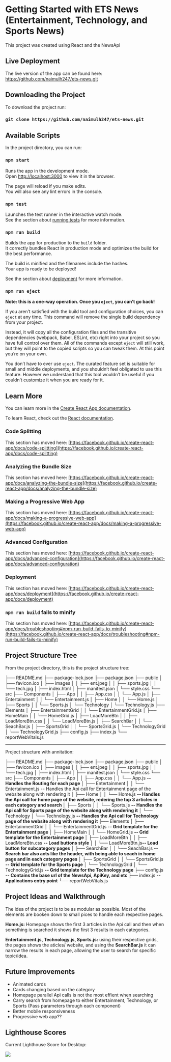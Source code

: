 # Getting Started with ETS News (Entertainment, Technology, and Sports News)

This project was created using React and the NewsApi

## Live Deployment

The live version of the app can be found here: https://github.com/naimulh247/ets-news.git

## Downloading the Project

To download the project run:

### `git clone https://github.com/naimulh247/ets-news.git`


## Available Scripts

In the project directory, you can run:

### `npm start`

Runs the app in the development mode.\
Open [http://localhost:3000](http://localhost:3000) to view it in the browser.

The page will reload if you make edits.\
You will also see any lint errors in the console.

### `npm test`

Launches the test runner in the interactive watch mode.\
See the section about [running tests](https://facebook.github.io/create-react-app/docs/running-tests) for more information.

### `npm run build`

Builds the app for production to the `build` folder.\
It correctly bundles React in production mode and optimizes the build for the best performance.

The build is minified and the filenames include the hashes.\
Your app is ready to be deployed!

See the section about [deployment](https://facebook.github.io/create-react-app/docs/deployment) for more information.

### `npm run eject`

**Note: this is a one-way operation. Once you `eject`, you can’t go back!**

If you aren’t satisfied with the build tool and configuration choices, you can `eject` at any time. This command will remove the single build dependency from your project.

Instead, it will copy all the configuration files and the transitive dependencies (webpack, Babel, ESLint, etc) right into your project so you have full control over them. All of the commands except `eject` will still work, but they will point to the copied scripts so you can tweak them. At this point you’re on your own.

You don’t have to ever use `eject`. The curated feature set is suitable for small and middle deployments, and you shouldn’t feel obligated to use this feature. However we understand that this tool wouldn’t be useful if you couldn’t customize it when you are ready for it.

## Learn More

You can learn more in the [Create React App documentation](https://facebook.github.io/create-react-app/docs/getting-started).

To learn React, check out the [React documentation](https://reactjs.org/).

### Code Splitting

This section has moved here: [https://facebook.github.io/create-react-app/docs/code-splitting](https://facebook.github.io/create-react-app/docs/code-splitting)

### Analyzing the Bundle Size

This section has moved here: [https://facebook.github.io/create-react-app/docs/analyzing-the-bundle-size](https://facebook.github.io/create-react-app/docs/analyzing-the-bundle-size)

### Making a Progressive Web App

This section has moved here: [https://facebook.github.io/create-react-app/docs/making-a-progressive-web-app](https://facebook.github.io/create-react-app/docs/making-a-progressive-web-app)

### Advanced Configuration

This section has moved here: [https://facebook.github.io/create-react-app/docs/advanced-configuration](https://facebook.github.io/create-react-app/docs/advanced-configuration)

### Deployment

This section has moved here: [https://facebook.github.io/create-react-app/docs/deployment](https://facebook.github.io/create-react-app/docs/deployment)

### `npm run build` fails to minify

This section has moved here: [https://facebook.github.io/create-react-app/docs/troubleshooting#npm-run-build-fails-to-minify](https://facebook.github.io/create-react-app/docs/troubleshooting#npm-run-build-fails-to-minify)


## Project Structure Tree

From the project directory, this is the project structure tree:

├── README.md
├── package-lock.json
├── package.json
├── public
│   ├── favicon.ico
│   ├── images
│   │   ├── ent.jpeg
│   │   ├── sports.jpg
│   │   └── tech.jpg
│   ├── index.html
│   ├── manifest.json
│   └── style.css
└── src
    ├── Components
    │   ├── App
    │   │   ├── App.css
    │   │   └── App.js
    │   ├── Entertainment
    │   │   └── Entertainment.js
    │   ├── Home
    │   │   └── Home.js
    │   ├── Sports
    │   │   └── Sports.js
    │   └── Technology
    │       └── Technology.js
    ├── Elements
    │   ├── EntertainmentGrid
    │   │   └── EntertainmentGrid.js
    │   ├── HomeMain
    │   │   └── HomeGrid.js
    │   ├── LoadMoreBtn
    │   │   ├── LoadMoreBtn.css
    │   │   └── LoadMoreBtn.js
    │   ├── SearchBar
    │   │   └── SeachBar.js
    │   ├── SportsGrid
    │   │   └── SportsGrid.js
    │   └── TechnologyGrid
    │       └── TechnologyGrid.js
    ├── config.js
    ├── index.js
    └── reportWebVitals.js
<hr>

Project structure with annitation:

├── README.md
├── package-lock.json
├── package.json
├── public
│   ├── favicon.ico
│   ├── images
│   │   ├── ent.jpeg
│   │   ├── sports.jpg
│   │   └── tech.jpg
│   ├── index.html
│   ├── manifest.json
│   └── style.css
└── src
    ├── Components
    │   ├── App
    │   │   ├── App.css
    │   │   └── App.js <b>-- Handles the Routing for each page </b>
    │   ├── Entertainment
    │   │   └── Entertainment.js -- Handles the Api call for Entertainment page of the website along with rendering it
    │   ├── Home
    │   │   └── Home.js <b>-- Handles the Api call for home page of the website, redering the top 3 articles in each category and search </B>
    │   ├── Sports
    │   │   └── Sports.js <b>-- Handles the Api call for Sports page of the website along with rendering it</b>
    │   └── Technology
    │       └── Technology.js <b> -- Handles the Api call for Technology page of the website along with rendering it</b>
    ├── Elements
    │   ├── EntertainmentGrid
    │   │   └── EntertainmentGrid.js <b>-- Grid template for the Entertainment page </b>
    │   ├── HomeMain
    │   │   └── HomeGrid.js <b>-- Grid template for the Entertainment page </b>
    │   ├── LoadMoreBtn
    │   │   ├── LoadMoreBtn.css <b>-- Load buttons style</b>
    │   │   └── LoadMoreBtn.js<b>-- Load button for subcategory pages</b>
    │   ├── SearchBar
    │   │   └── SeachBar.js <b>-- Search bar also acts like the header, with being able to seach in home page and in each category pages</b>
    │   ├── SportsGrid
    │   │   └── SportsGrid.js <b>-- Grid template for the Sports page</b>
    │   └── TechnologyGrid
    │       └── TechnologyGrid.js <b>-- Grid template for the Technology page</b>
    ├── config.js <b>-- Contains the base url of the NewsApi, ApiKey, and etc </b>
    ├── index.js <b>-- Applications entry point</b>
    └── reportWebVitals.js

## Project Ideas and Walkthrough

The idea of the project is to be as modular as possible. Most of the elements are booken down to small pices to handle each respective pages. 

<b>Home.js:</b> Homepage shows the first 3 articles in the Api call and then when something is searched it shows the first 3 results in each categories. 

<b>Entertainment.js, Technology.js, Sports.js:</b> using their respective grids, the pages shows the aticles/ website, and using the <b>SearchBar.js</b> it can narrow the results in each page, allowing the user to search for specific topic/idea.

## Future Improvements

- Animated cards
- Cards changing based on the category
- Homepage parallel Api calls is not the most effient when searching 
- Carry search from homepage to either Entertainment, Technology, or Sports (Pass parameters through each component)
- Better mobile responsiveness 
- Progressive web app??

## Lighthouse Scores

Current Lighthouse Score for Desktop:

<img src="https://i.paste.pics/79c1c64374b53c27950332fc49e6ee94.png?trs=de0902217605d47a938ee6691756f3abd3afa1601ec69e4698b6280a83087559"/>